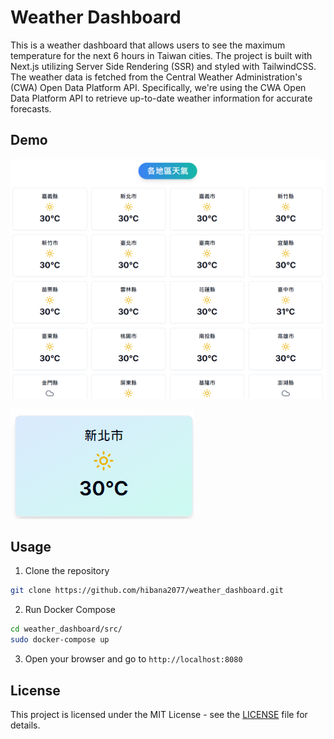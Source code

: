 # Weather Dashboard

This is a weather dashboard that allows users to see the maximum temperature for the next 6 hours in Taiwan cities. The project is built with Next.js utilizing Server Side Rendering (SSR) and styled with TailwindCSS. The weather data is fetched from the Central Weather Administration's (CWA) Open Data Platform API. Specifically, we're using the CWA Open Data Platform API to retrieve up-to-date weather information for accurate forecasts.

## Demo

![Weather Dashboard](./imgs/index.png)

![Hover](./imgs/hover_effect.png)

## Usage

1. Clone the repository

```bash
git clone https://github.com/hibana2077/weather_dashboard.git
```

2. Run Docker Compose

```bash
cd weather_dashboard/src/
sudo docker-compose up
```

3. Open your browser and go to `http://localhost:8080`

## License

This project is licensed under the MIT License - see the [LICENSE](LICENSE) file for details.